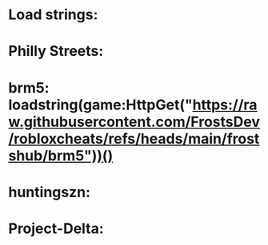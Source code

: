 # Load strings:
# Philly Streets:
# brm5: loadstring(game:HttpGet("https://raw.githubusercontent.com/FrostsDev/robloxcheats/refs/heads/main/frostshub/brm5"))()

# huntingszn:
# Project-Delta: 
